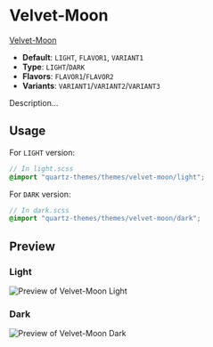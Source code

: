 # Velvet-Moon

[Velvet-Moon](https://quinta0.github.io/)

- **Default**: `LIGHT`, `FLAVOR1`, `VARIANT1`
- **Type**: `LIGHT`/`DARK`
- **Flavors**: `FLAVOR1`/`FLAVOR2`
- **Variants**: `VARIANT1`/`VARIANT2`/`VARIANT3`

Description...

## Usage

For `LIGHT` version:

```scss
// In light.scss
@import "quartz-themes/themes/velvet-moon/light";
```

For `DARK` version:

```scss
// In dark.scss
@import "quartz-themes/themes/velvet-moon/dark";
```

## Preview

### Light

![Preview of Velvet-Moon Light](preview-light.png)

### Dark

![Preview of Velvet-Moon Dark](preview-dark.png)
